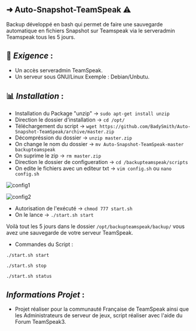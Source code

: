 ## ➜ Auto-Snapshot-TeamSpeak ⚠️
    
Backup développé en bash qui permet de faire une sauvegarde automatique en fichiers Snapshot sur Teamspeak via le serveradmin Teamspeak tous les 5 jours.

## 📃 *__Exigence__* :
* Un accès serveradmin TeamSpeak.
* Un serveur sous GNU/Linux Exemple : Debian/Unbutu.

## 📊 *__Installation__* :

* Installation du Package "unzip" -> `sudo apt-get install unzip`
* Direction le dossier d'installation -> `cd /opt/`
* Téléchargement du script -> `wget https://github.com/BadySmith/Auto-Snapshot-TeamSpeak/archive/master.zip`
* Décompréssion du dossier -> `unzip master.zip`
* On change le nom du dossier -> `mv Auto-Snapshot-TeamSpeak-master backupteamspeak`
* On suprime le zip -> `rm master.zip`
* Direction le dossier de configueration -> `cd /backupteamspeak/scripts`
* On edite le fichiers avec un editeur txt -> `vim config.sh` ou `nano config.sh`

![config1](https://image.noelshack.com/fichiers/2018/19/1/1525710935-capture.png)

![config2](https://image.noelshack.com/fichiers/2018/19/1/1525710798-capture.png)

* Autorisation de l'exécuté -> `chmod 777 start.sh`
* On le lance -> `./start.sh start`

Voilà tout les 5 jours dans le dossier `/opt/backupteamspeak/backup/` vous avez une sauvegarde de votre serveur TeamSpeak.

* Commandes du Script : 

`./start.sh start` 

`./start.sh stop`

`./start.sh status`

## *__Informations Projet__* :
* Projet réaliser pour la communauté Française de TeamSpeak ainsi que les Administrateurs de serveur de jeux, script réaliser avec l'aide du Forum TeamSpeak3.
